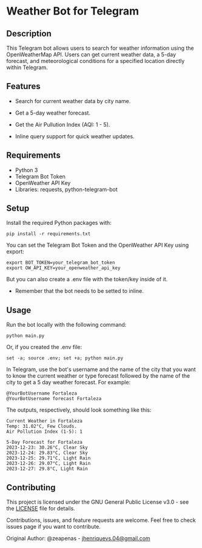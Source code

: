 # Weather Bot for Telegram

## Description

This Telegram bot allows users to search for weather information using the OpenWeatherMap API. Users can get current weather data, a 5-day forecast, and meteorological conditions for a specified location directly within Telegram.

## Features

- Search for current weather data by city name.

- Get a 5-day weather forecast.

- Get the Air Pullution Index (AQI: 1 - 5).

- Inline query support for quick weather updates.

## Requirements

- Python 3
- Telegram Bot Token
- OpenWeather API Key
- Libraries: requests, python-telegram-bot

## Setup

Install the required Python packages with:

    pip install -r requirements.txt


You can set the Telegram Bot Token and the OpenWeather API Key using export:

    export BOT_TOKEN=your_telegram_bot_token
    export OW_API_KEY=your_openweather_api_key

But you can also create a .env file with the token/key inside of it.

- Remember that the bot needs to be setted to inline.


## Usage

Run the bot locally with the following command:

    python main.py

Or, if you created the .env file:
    
    set -a; source .env; set +a; python main.py   

In Telegram, use the bot's username and the name of the city that you want to know the current weather or type forecast followed by the name of the city to get a 5 day weather forecast. For example:

    @YourBotUsername Fortaleza
    @YourBotUsername forecast Fortaleza

The outputs, respectively, should look something like this:

    Current Weather in Fortaleza
    Temp: 31.02°C, Few Clouds.
    Air Pollution Index (1-5): 1
        
    5-Day Forecast for Fortaleza
    2023-12-23: 30.26°C, Clear Sky
    2023-12-24: 29.83°C, Clear Sky
    2023-12-25: 29.71°C, Light Rain
    2023-12-26: 29.07°C, Light Rain
    2023-12-27: 29.8°C, Light Rain

## Contributing

This project is licensed under the GNU General Public License v3.0 - see the [LICENSE](LICENSE) file for details.

Contributions, issues, and feature requests are welcome. Feel free to check issues page if you want to contribute.

Original Author: @zeapenas - jhenriquevs.04@gmail.com